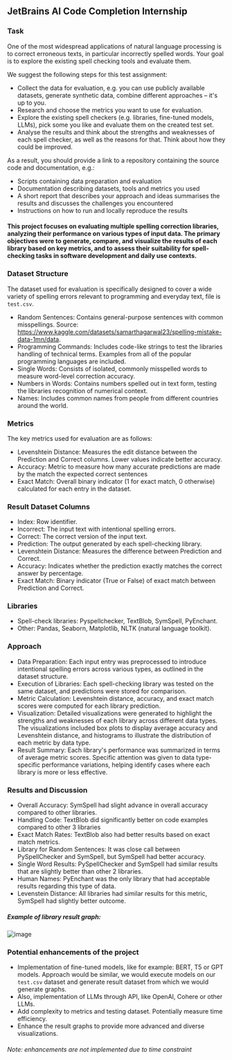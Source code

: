 ## JetBrains AI Code Completion Internship
### Task
One of the most widespread applications of natural language processing is to correct erroneous texts, in particular incorrectly spelled words. Your goal is to explore the existing spell checking tools and evaluate them.

We suggest the following steps for this test assignment:
* Collect the data for evaluation, e.g. you can use publicly available datasets, generate synthetic data, combine different approaches – it's up to you.
* Research and choose the metrics you want to use for evaluation.
* Explore the existing spell checkers (e.g. libraries, fine-tuned models, LLMs), pick some you like and evaluate them on the created test set.
* Analyse the results and think about the strengths and weaknesses of each spell checker, as well as the reasons for that. Think about how they could be improved.

As a result, you should provide a link to a repository containing the source code and documentation, e.g.:
* Scripts containing data preparation and evaluation
* Documentation describing datasets, tools and metrics you used
* A short report that describes your approach and ideas summarises the results and discusses the challenges you encountered
* Instructions on how to run and locally reproduce the results

#### This project focuses on evaluating multiple spelling correction libraries, analyzing their performance on various types of input data. The primary objectives were to generate, compare, and visualize the results of each library based on key metrics, and to assess their suitability for spell-checking tasks in software development and daily use contexts.

### Dataset Structure
The dataset used for evaluation is specifically designed to cover a wide variety of spelling errors relevant to programming and everyday text, file is `test.csv`. 
* Random Sentences: Contains general-purpose sentences with common misspellings. Source: https://www.kaggle.com/datasets/samarthagarwal23/spelling-mistake-data-1mn/data.
* Programming Commands: Includes code-like strings to test the libraries handling of technical terms. Examples from all of the popular programming languages are included.
* Single Words: Consists of isolated, commonly misspelled words to measure word-level correction accuracy.
* Numbers in Words: Contains numbers spelled out in text form, testing the libraries recognition of numerical context.
* Names: Includes common names from people from different countries around the world.

### Metrics
The key metrics used for evaluation are as follows:
* Levenshtein Distance: Measures the edit distance between the Prediction and Correct columns. Lower values indicate better accuracy.
* Accuracy: Metric to measure how many accurate predictions are made by the match the expected correct sentences
* Exact Match: Overall binary indicator (1 for exact match, 0 otherwise) calculated for each entry in the dataset.

### Result Dataset Columns
* Index: Row identifier.
* Incorrect: The input text with intentional spelling errors.
* Correct: The correct version of the input text.
* Prediction: The output generated by each spell-checking library.
* Levenshtein Distance: Measures the difference between Prediction and Correct.
* Accuracy: Indicates whether the prediction exactly matches the correct answer by percentage.
* Exact Match: Binary indicator (True or False) of exact match between Prediction and Correct.

### Libraries
* Spell-check libraries: Pyspellchecker, TextBlob, SymSpell, PyEnchant.
* Other: Pandas, Seaborn, Matplotlib, NLTK (natural language toolkit).

### Approach
* Data Preparation: Each input entry was preprocessed to introduce intentional spelling errors across various types, as outlined in the dataset structure.
* Execution of Libraries: Each spell-checking library was tested on the same dataset, and predictions were stored for comparison.
* Metric Calculation: Levenshtein distance, accuracy, and exact match scores were computed for each library prediction.
* Visualization: Detailed visualizations were generated to highlight the strengths and weaknesses of each library across different data types. The visualizations included box plots to display average accuracy and Levenshtein distance, and histograms to illustrate the distribution of each metric by data type.
* Result Summary: Each library's performance was summarized in terms of average metric scores. Specific attention was given to data type-specific performance variations, helping identify cases where each library is more or less effective.

### Results and Discussion
* Overall Accuracy: SymSpell had slight advance in overall accuracy compared to other libraries.
* Handling Code: TextBlob did significantly better on code examples compared to other 3 libraries
* Exact Match Rates: TextBlob also had better results based on exact match metrics.
* Library for Random Sentences: It was close call between PySpellChecker and SymSpell, but SymSpell had better accuracy.
* Single Word Results: PySpellChecker and SymSpell had similar results that are slightly better than other 2 libraries.
* Human Names: PyEnchant was the only library that had acceptable results regarding this type of data.
* Levenstein Distance: All libraries had similar results for this metric, SymSpell had slightly better outcome.

##### Example of library result graph:
![image](https://github.com/user-attachments/assets/e46e844e-2441-4502-8c8e-69faa99ea950)

### Potential enhancements of the project
* Implementation of fine-tuned models, like for example: BERT, T5 or GPT models. Approach would be similar, we would execute models on our `test.csv` dataset and generate result dataset from which we would generate graphs.
* Also, implementation of LLMs through API, like OpenAI, Cohere or other LLMs.
* Add complexity to metrics and testing dataset. Potentially measure time efficiency.
* Enhance the result graphs to provide more advanced and diverse visualizations.

###### Note: enhancements are not implemented due to time constraint
